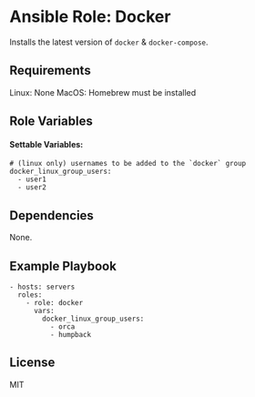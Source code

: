 # Ansible Role: Docker

Installs the latest version of `docker` & `docker-compose`.

## Requirements

Linux: None
MacOS: Homebrew must be installed

## Role Variables

#### Settable Variables:
```
# (linux only) usernames to be added to the `docker` group
docker_linux_group_users:
  - user1
  - user2
```

## Dependencies

None.

## Example Playbook
```
- hosts: servers
  roles:
    - role: docker
      vars:
        docker_linux_group_users:
          - orca
          - humpback
```

## License

MIT

